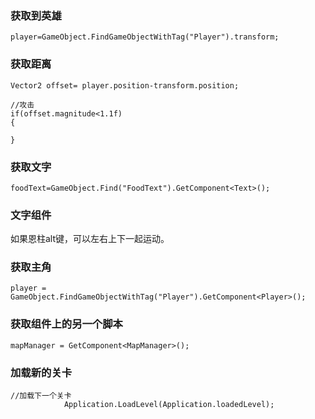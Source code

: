 ### 获取到英雄
```
player=GameObject.FindGameObjectWithTag("Player").transform;

```


### 获取距离

```
Vector2 offset= player.position-transform.position;

//攻击
if(offset.magnitude<1.1f)
{

}
```


### 获取文字

```
foodText=GameObject.Find("FoodText").GetComponent<Text>();
```


### 文字组件

如果恩柱alt键，可以左右上下一起运动。



### 获取主角
```
player = GameObject.FindGameObjectWithTag("Player").GetComponent<Player>();
```

### 获取组件上的另一个脚本
```
mapManager = GetComponent<MapManager>();
```


### 加载新的关卡

```
//加载下一个关卡
			Application.LoadLevel(Application.loadedLevel);
```
